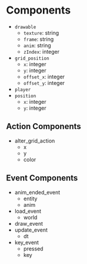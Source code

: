 # Components

* `drawable`
    * `texture`: string
    * `frame`: string
    * `anim`: string
    * `zIndex`: integer
* `grid_position`
    * `x`: integer
    * `y`: integer
    * `offset_x`: integer
    * `offset_y`: integer
* `player`
* `position`
    * `x`: integer
    * `y`: integer

## Action Components

* alter_grid_action
    * x
    * y
    * color

## Event Components

* anim_ended_event
    * entity
    * anim
* load_event
    * world
* draw_event
* update_event
    * dt
* key_event
    * pressed
    * key

